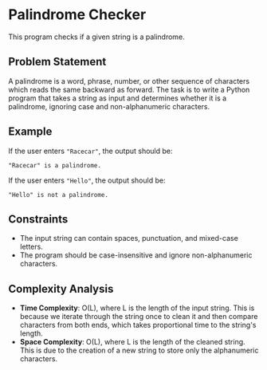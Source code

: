 # Palindrome Checker

This program checks if a given string is a palindrome.

## Problem Statement

A palindrome is a word, phrase, number, or other sequence of characters which reads the same backward as forward. The task is to write a Python program that takes a string as input and determines whether it is a palindrome, ignoring case and non-alphanumeric characters.

## Example

If the user enters `"Racecar"`, the output should be:

```
"Racecar" is a palindrome.
```

If the user enters `"Hello"`, the output should be:

```
"Hello" is not a palindrome.
```

## Constraints

- The input string can contain spaces, punctuation, and mixed-case letters.
- The program should be case-insensitive and ignore non-alphanumeric characters.

## Complexity Analysis

- **Time Complexity**: O(L), where L is the length of the input string. This is because we iterate through the string once to clean it and then compare characters from both ends, which takes proportional time to the string's length.
- **Space Complexity**: O(L), where L is the length of the cleaned string. This is due to the creation of a new string to store only the alphanumeric characters.